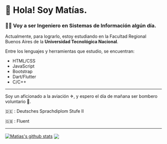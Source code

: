 
# :wave: Hola! Soy Matías.
### 👨‍🎓 Voy a ser Ingeniero en Sistemas de Información algún día.
Actualmente, para lograrlo, estoy estudiando en la Facultad Regional Buenos Aires de la **Universidad Tecnológica Nacional**.

Entre los lenguajes y herramientas que estudio, se encuentran:
- HTML/CSS
- JavaScript
- Bootstrap
- Dart/Flutter
- C/C++

---
Soy un aficionado a la aviación ✈, y espero el día de mañana ser bombero voluntario 🚒.

:de: : Deutsches Sprachdiplom Stufe II

:uk: : Fluent

---

<a href="https://github.com/anuraghazra/github-readme-stats"><img align="center" src="https://github-readme-stats.vercel.app/api?username=Matias-Rossi&show_icons=true&theme=dark&hide_rank=true&count_private=true&hide_border=true" alt="Matias's github stats" /></a>  <a href="https://github.com/anuraghazra/github-readme-stats"><img align="center" src="https://github-readme-stats.vercel.app/api/top-langs/?username=Matias-Rossi&layout=compact&theme=dark&hide_border=true" /></a> 
